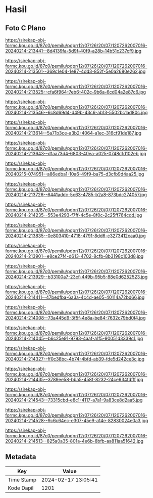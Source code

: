 # Hasil

## Foto C Plano

https://sirekap-obj-formc.kpu.go.id/87c0/pemilu/pdpr/12/07/26/20/07/1207262007016-20240214-213441--8d4139fa-5d9f-40f9-a28b-14b51c237cf9.jpg

https://sirekap-obj-formc.kpu.go.id/87c0/pemilu/pdpr/12/07/26/20/07/1207262007016-20240214-213501--369c1e04-1e87-4dd3-852f-5e0a2680e262.jpg

https://sirekap-obj-formc.kpu.go.id/87c0/pemilu/pdpr/12/07/26/20/07/1207262007016-20240214-213525--cfa6f964-7eb6-402c-9b6a-6cd04a2e87c6.jpg

https://sirekap-obj-formc.kpu.go.id/87c0/pemilu/pdpr/12/07/26/20/07/1207262007016-20240214-213546--6c8d69d4-d49b-43c6-ab13-5502bc1ad80c.jpg

https://sirekap-obj-formc.kpu.go.id/87c0/pemilu/pdpr/12/07/26/20/07/1207262007016-20240214-213614--5a71b3ce-a3b2-4064-a1ec-316cf91de187.jpg

https://sirekap-obj-formc.kpu.go.id/87c0/pemilu/pdpr/12/07/26/20/07/1207262007016-20240214-213643--d1aa73d4-6803-40ea-a025-0748c1d102eb.jpg

https://sirekap-obj-formc.kpu.go.id/87c0/pemilu/pdpr/12/07/26/20/07/1207262007016-20240215-074951--a86edba1-10a6-49f9-ba75-d3cfb9d4aa25.jpg

https://sirekap-obj-formc.kpu.go.id/87c0/pemilu/pdpr/12/07/26/20/07/1207262007016-20240214-213726--6441addc-5c63-4785-b2a8-873bdc274057.jpg

https://sirekap-obj-formc.kpu.go.id/87c0/pemilu/pdpr/12/07/26/20/07/1207262007016-20240214-214235--553e4293-f7ff-4c5e-8f0c-2c25ff764cdd.jpg

https://sirekap-obj-formc.kpu.go.id/87c0/pemilu/pdpr/12/07/26/20/07/1207262007016-20240214-213835--0e803410-4718-4791-8dd6-c3273412caa0.jpg

https://sirekap-obj-formc.kpu.go.id/87c0/pemilu/pdpr/12/07/26/20/07/1207262007016-20240214-213901--e8ce27f4-d613-4702-8cfb-8b3198c103d8.jpg

https://sirekap-obj-formc.kpu.go.id/87c0/pemilu/pdpr/12/07/26/20/07/1207262007016-20240214-213929--b33100a7-23cf-449b-95b5-88e0d6252523.jpg

https://sirekap-obj-formc.kpu.go.id/87c0/pemilu/pdpr/12/07/26/20/07/1207262007016-20240214-214411--47bedfba-6a3a-4c4d-ae05-40114a72bd66.jpg

https://sirekap-obj-formc.kpu.go.id/87c0/pemilu/pdpr/12/07/26/20/07/1207262007016-20240214-214008--73a445d9-3f5f-4e8a-be84-7632c79bd0f4.jpg

https://sirekap-obj-formc.kpu.go.id/87c0/pemilu/pdpr/12/07/26/20/07/1207262007016-20240214-214045--b6c25e91-9793-4aaf-a1f5-90051d3339c1.jpg

https://sirekap-obj-formc.kpu.go.id/87c0/pemilu/pdpr/12/07/26/20/07/1207262007016-20240214-214327--ff0c38bc-4b74-4bfd-ab39-fde5d242ce3c.jpg

https://sirekap-obj-formc.kpu.go.id/87c0/pemilu/pdpr/12/07/26/20/07/1207262007016-20240214-214435--3789ee58-bba5-458f-8232-24ce934fdfff.jpg

https://sirekap-obj-formc.kpu.go.id/87c0/pemilu/pdpr/12/07/26/20/07/1207262007016-20240214-214543--73315cbd-e8c1-4117-a7a1-9a83ce8d2aa5.jpg

https://sirekap-obj-formc.kpu.go.id/87c0/pemilu/pdpr/12/07/26/20/07/1207262007016-20240214-214528--9c6c64ec-e307-45e9-a14e-82830024e0a3.jpg

https://sirekap-obj-formc.kpu.go.id/87c0/pemilu/pdpr/12/07/26/20/07/1207262007016-20240214-214513--825a0a35-801a-4e6b-8bfb-aa811aa51642.jpg


## Metadata

| Key        | Value               |
| ---------- | ------------------- |
| Time Stamp | 2024-02-17 13:05:41 |
| Kode Dapil | 1201                |



